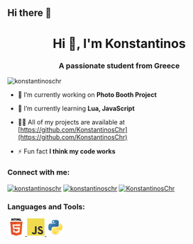 ## Hi there 👋
<h1 align="center">Hi 👋, I'm Konstantinos</h1>
<h3 align="center">A passionate student from Greece</h3>

<p align="left"> <img src="https://komarev.com/ghpvc/?username=konstantinoschr&label=Profile%20views&color=0e75b6&style=flat" alt="konstantinoschr" /> </p>

- 🔭 I’m currently working on **Photo Booth Project**

- 🌱 I’m currently learning **Lua, JavaScript**

- 👨‍💻 All of my projects are available at [https://github.com/KonstantinosChr](https://github.com/KonstantinosChr)

- ⚡ Fun fact **I think my code works**

<h3 align="left">Connect with me:</h3>
<p align="left">
<a href="https://twitter.com/konstantinoschr" target="blank"><img align="center" src="https://raw.githubusercontent.com/rahuldkjain/github-profile-readme-generator/master/src/images/icons/Social/twitter.svg" alt="konstantinoschr" height="30" width="40" /></a>
<a href="https://www.youtube.com/c/konstantinoschr" target="blank"><img align="center" src="https://raw.githubusercontent.com/rahuldkjain/github-profile-readme-generator/master/src/images/icons/Social/youtube.svg" alt="konstantinoschr" height="30" width="40" /></a>
<a href="https://discord.gg/KonstantinosChr" target="blank"><img align="center" src="https://raw.githubusercontent.com/rahuldkjain/github-profile-readme-generator/master/src/images/icons/Social/discord.svg" alt="KonstantinosChr" height="30" width="40" /></a>
</p>

<h3 align="left">Languages and Tools:</h3>
<p align="left"> <a href="https://www.w3.org/html/" target="_blank" rel="noreferrer"> <img src="https://raw.githubusercontent.com/devicons/devicon/master/icons/html5/html5-original-wordmark.svg" alt="html5" width="40" height="40"/> </a> <a href="https://developer.mozilla.org/en-US/docs/Web/JavaScript" target="_blank" rel="noreferrer"> <img src="https://raw.githubusercontent.com/devicons/devicon/master/icons/javascript/javascript-original.svg" alt="javascript" width="40" height="40"/> </a> <a href="https://www.python.org" target="_blank" rel="noreferrer"> <img src="https://raw.githubusercontent.com/devicons/devicon/master/icons/python/python-original.svg" alt="python" width="40" height="40"/> </a> </p>
